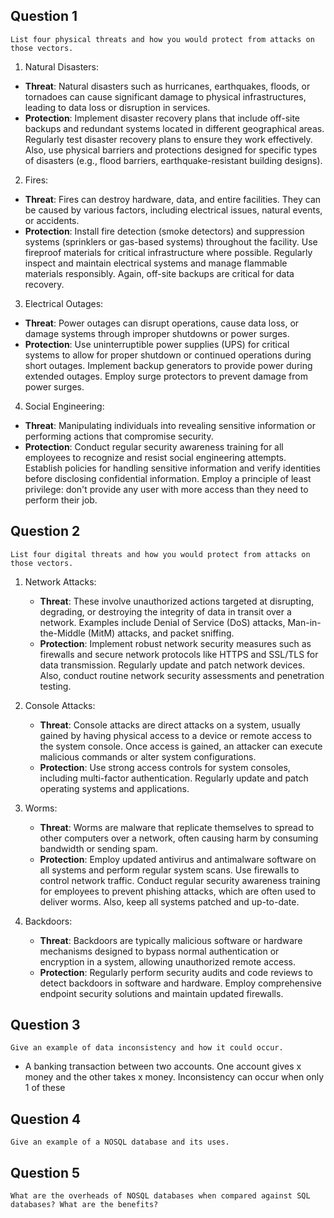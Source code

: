 ## Question 1

```
List four physical threats and how you would protect from attacks on those vectors.
```

1. Natural Disasters:
- **Threat**: Natural disasters such as hurricanes, earthquakes, floods, or tornadoes can cause significant damage to physical infrastructures, leading to data loss or disruption in services.
- **Protection**: Implement disaster recovery plans that include off-site backups and redundant systems located in different geographical areas. Regularly test disaster recovery plans to ensure they work effectively. Also, use physical barriers and protections designed for specific types of disasters (e.g., flood barriers, earthquake-resistant building designs).

2. Fires:
- **Threat**: Fires can destroy hardware, data, and entire facilities. They can be caused by various factors, including electrical issues, natural events, or accidents.
- **Protection**: Install fire detection (smoke detectors) and suppression systems (sprinklers or gas-based systems) throughout the facility. Use fireproof materials for critical infrastructure where possible. Regularly inspect and maintain electrical systems and manage flammable materials responsibly. Again, off-site backups are critical for data recovery.

3. Electrical Outages:
- **Threat**: Power outages can disrupt operations, cause data loss, or damage systems through improper shutdowns or power surges.
- **Protection**: Use uninterruptible power supplies (UPS) for critical systems to allow for proper shutdown or continued operations during short outages. Implement backup generators to provide power during extended outages. Employ surge protectors to prevent damage from power surges.

4. Social Engineering:
- **Threat**: Manipulating individuals into revealing sensitive information or performing actions that compromise security.
- **Protection**: Conduct regular security awareness training for all employees to recognize and resist social engineering attempts. Establish policies for handling sensitive information and verify identities before disclosing confidential information. Employ a principle of least privilege: don't provide any user with more access than they need to perform their job.

## Question 2

```
List four digital threats and how you would protect from attacks on those vectors.
```

1. Network Attacks:
   - **Threat**: These involve unauthorized actions targeted at disrupting, degrading, or destroying the integrity of data in transit over a network. Examples include Denial of Service (DoS) attacks, Man-in-the-Middle (MitM) attacks, and packet sniffing.
   - **Protection**: Implement robust network security measures such as firewalls and secure network protocols like HTTPS and SSL/TLS for data transmission. Regularly update and patch network devices. Also, conduct routine network security assessments and penetration testing.

2. Console Attacks:
   - **Threat**: Console attacks are direct attacks on a system, usually gained by having physical access to a device or remote access to the system console. Once access is gained, an attacker can execute malicious commands or alter system configurations.
   - **Protection**: Use strong access controls for system consoles, including multi-factor authentication. Regularly update and patch operating systems and applications. 

3. Worms:
   - **Threat**: Worms are malware that replicate themselves to spread to other computers over a network, often causing harm by consuming bandwidth or sending spam.
   - **Protection**: Employ updated antivirus and antimalware software on all systems and perform regular system scans. Use firewalls to control network traffic. Conduct regular security awareness training for employees to prevent phishing attacks, which are often used to deliver worms. Also, keep all systems patched and up-to-date.

4. Backdoors:
   - **Threat**: Backdoors are typically malicious software or hardware mechanisms designed to bypass normal authentication or encryption in a system, allowing unauthorized remote access.
   - **Protection**: Regularly perform security audits and code reviews to detect backdoors in software and hardware. Employ comprehensive endpoint security solutions and maintain updated firewalls. 

## Question 3 

```
Give an example of data inconsistency and how it could occur.
```

- A banking transaction between two accounts. One account gives x money and the other takes x money. Inconsistency can occur when only 1 of these 
## Question 4  

```
Give an example of a NOSQL database and its uses.
```

## Question 5

```
What are the overheads of NOSQL databases when compared against SQL databases? What are the benefits?
```